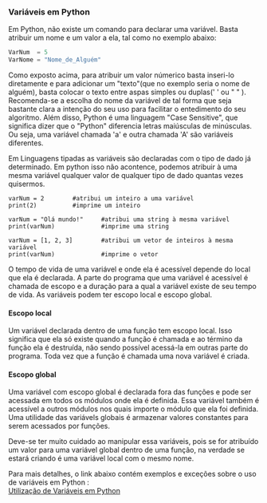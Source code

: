 ### Variáveis em Python

Em Python, não existe um comando para declarar uma variável. Basta atribuir um nome e um valor a ela, tal como no exemplo abaixo:  
```python
VarNum  = 5  
VarNome = "Nome_de_Alguém"  
```
Como exposto acima, para atribuir um valor númerico basta inseri-lo diretamente e para adicionar um "texto"(que no exemplo seria o nome de alguém), basta colocar o texto entre aspas simples ou duplas(' '  ou "  " ).  
Recomenda-se a escolha do nome da variável de tal forma que seja bastante clara a intenção do seu uso para facilitar o entedimento do seu algoritmo. Além disso, Python é uma linguagem "Case Sensitive", que significa dizer que o "Python" diferencia letras maiúsculas de minúsculas. Ou seja, uma variável chamada 'a' e outra chamada 'A' são variáveis diferentes.  

Em Linguagens tipadas as variáveis são declaradas com o tipo de dado já determinado. Em python isso não acontence, podemos atribuir à uma mesma variável qualquer valor de qualquer tipo de dado quantas vezes quisermos.

```
varNum = 2        #atribui um inteiro a uma variável
print(2)          #imprime um inteiro

varNum = "Olá mundo!"     #atribui uma string à mesma variável
print(varNum)             #imprime uma string

varNum = [1, 2, 3]        #atribui um vetor de inteiros à mesma variável
print(varNum)             #imprime o vetor
``` 
O tempo de vida de uma variável e onde ela é acessível depende do local que ela é declarada. A parte do programa que uma variável é acessível é chamada de escopo e a duração para a qual a variável existe de seu tempo de vida. As variáveis podem ter escopo local e escopo global.

#### Escopo local

Um variável declarada dentro de uma função tem escopo local. Isso significa que ela só existe quando a função é chamada e ao término da função ela é destruída, não sendo possível acessá-la em outras parte do programa. Toda vez que a função é chamada uma nova variável é criada.

#### Escopo global

Uma variável com escopo global é declarada fora das funções e pode ser acessada em todos os módulos onde ela é definida. Essa variável também é acessível a outros módulos nos quais importe o módulo que ela foi definida. Uma utilidade das variávels globais é armazenar valores constantes para serem acessados por funções.

Deve-se ter muito cuidado ao manipular essa variáveis, pois se for atribuído um valor para uma variável global dentro de uma função, na verdade se estará criando é uma variável local com o mesmo nome.

Para mais detalhes, o link abaixo contém exemplos e exceções sobre o uso de variáveis em Python :  
[Utilização de Variáveis em Python](https://www.explorandoti.com.br/o-que-sao-variaveis-e-como-funcionam-no-python-3/)  
